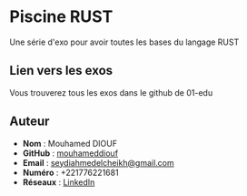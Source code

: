 # Piscine RUST
Une série d'exo pour avoir toutes les bases du langage RUST

## Lien vers les exos
Vous trouverez tous les exos dans le github de 01-edu

## Auteur
- **Nom** : Mouhamed DIOUF
- **GitHub** : [mouhameddiouf](https://github.com/seydi-ahmed)
- **Email** : seydiahmedelcheikh@gmail.com
- **Numéro** : +221776221681
- **Réseaux** : [LinkedIn](https://linkedin.com/in/mouhamed-diouf-435207174)
